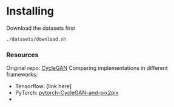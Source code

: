 # Installing

Download the datasets first

```bash
./datasets/download.sh
```

### Resources
Original repo: [CycleGAN](https://github.com/junyanz/CycleGAN/)
Comparing implementations in different frameworks:
* Tensorflow: [link here]
* PyTorch: [pytorch-CycleGAN-and-pix2pix](https://github.com/junyanz/pytorch-CycleGAN-and-pix2pix)
* 
